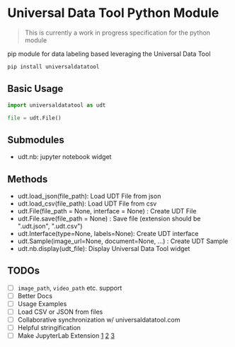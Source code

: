 # Universal Data Tool Python Module

> This is currently a work in progress specification for the python module

pip module for data labeling based leveraging the Universal Data Tool

```bash
pip install universaldatatool
```

## Basic Usage

```python
import universaldatatool as udt

file = udt.File()

```

## Submodules

- udt.nb: jupyter notebook widget

## Methods

- udt.load_json(file_path): Load UDT File from json
- udt.load_csv(file_path): Load UDT File from csv
- udt.File(file_path = None, interface = None) : Create UDT File
- udt.File.save(file_path = None) : Save file (extension should be ".udt.json", ".udt.csv")
- udt.Interface(type=None, labels=None): Create UDT interface
- udt.Sample(image_url=None, document=None, ...) : Create UDT Sample
- udt.nb.display(udt_file): Display Universal Data Tool widget

## TODOs

- [ ] `image_path`, `video_path` etc. support
- [ ] Better Docs
- [ ] Usage Examples
- [ ] Load CSV or JSON from files
- [ ] Collaborative synchronization w/ universaldatatool.com
- [ ] Helpful stringification
- [ ] Make JupyterLab Extension [1](https://github.com/jupyterlab/extension-cookiecutter-ts) [2](https://github.com/jupyterlab/extension-examples) [3](https://github.com/wolfv/jupyterlab-dynext)
